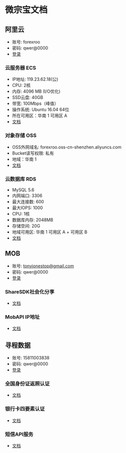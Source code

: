 # 微宗宝文档

## 阿里云
* 账号: forexroo
* 密码: qwer@0000
* [登录](https://account.aliyun.com/login/login.htm)

### 云服务器 ECS
* IP地址: 119.23.62.18(公)
* CPU: 2核
* 内存: 4096 MB (I/O优化)
* SSD云盘: 40GB 
* 带宽: 100Mbps（峰值）
* 操作系统: Ubuntu 16.04 64位
* 所在可用区：华南 1 可用区 A
* [文档](https://help.aliyun.com/product/25365.html?spm=5176.750001.2.1.JEAjS4)

### 对象存储 OSS
* OSS外网域名: forexroo.oss-cn-shenzhen.aliyuncs.com
* Bucket读写权限: 私有
* 地域：华南 1
* [文档](https://help.aliyun.com/product/31815.html?spm=5176.750001.2.6.IJA4Kp)

### 云数据库 RDS
* MySQL 5.6
* 内网端口: 3306
* 最大连接数: 600
* 最大IOPS: 1000
* CPU: 1核
* 数据库内存: 2048MB
* 存储空间: 20G
* 地域可用区: 华南 1 可用区 A + 可用区 B
* [文档](https://help.aliyun.com/product/26090.html?spm=5176.750001.2.16.8ImS8W)

## MOB
* 账号: tonyjonestop@gmail.com
* 密码: qwer@0000
* [登录](http://www.mob.com/developer/login)

### ShareSDK社会化分享
* [文档](http://wiki.mob.com/android_快速集成指南/)

### MobAPI IP地址
* [文档](http://wiki.mob.com/api-android/)

## 寻程数据
* 账号: 15811003838
* 密码: qwer@0000
* [登录](http://www.apistore.cn/user/Login)

### 全国身份证返照认证
* [文档](http://www.apistore.cn/data/2)

### 银行卡四要素认证
* [文档](http://www.apistore.cn/data/6)

### 短信API服务
* [文档](http://www.apistore.cn/data/88)




